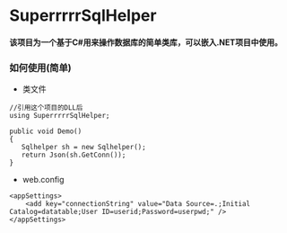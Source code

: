 # SuperrrrrSqlHelper

#### 该项目为一个基于C#用来操作数据库的简单类库，可以嵌入.NET项目中使用。

### 如何使用(简单)
+ 类文件
```
//引用这个项目的DLL后
using SuperrrrrSqlHelper;

public void Demo()
{
   Sqlhelper sh = new Sqlhelper();
   return Json(sh.GetConn());
}
```
+ web.config
```
<appSettings>
    <add key="connectionString" value="Data Source=.;Initial Catalog=datatable;User ID=userid;Password=userpwd;" />
</appSettings>
```

